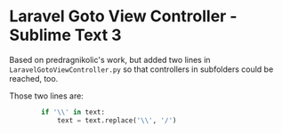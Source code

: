 # Laravel Goto View Controller - Sublime Text 3

Based on predragnikolic's work, but added two lines in `LaravelGotoViewController.py` so that controllers in subfolders could be reached, too.

Those two lines are:

```python
        if '\\' in text:
            text = text.replace('\\', '/')
```
